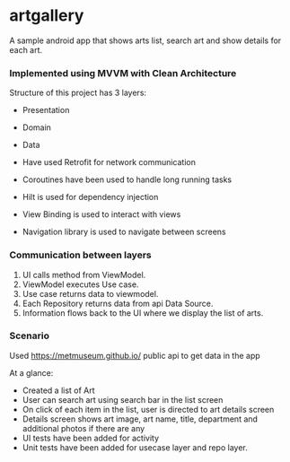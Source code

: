 # artgallery
A sample android app that shows arts list, search art and show details for each art.

### Implemented using MVVM with Clean Architecture
Structure of this project has 3 layers:
- Presentation
- Domain
- Data

- Have used Retrofit for network communication
- Coroutines have been used to handle long running tasks
- Hilt is used for dependency injection
- View Binding is used to interact with views
- Navigation library is used to navigate between screens

### Communication between layers

1. UI calls method from ViewModel.
2. ViewModel executes Use case.
3. Use case returns data to viewmodel.
4. Each Repository returns data from api Data Source.
5. Information flows back to the UI where we display the list of arts.


### Scenario
Used https://metmuseum.github.io/ public api to get data in the app

At a glance:

- Created a list of Art
- User can search art using search bar in the list screen
- On click of each item in the list, user is directed to art details screen
- Details screen shows art image, art name, title, department and additional photos if there are any
- UI tests have been added for activity
- Unit tests have been added for usecase layer and repo layer. 